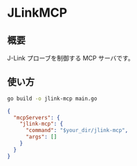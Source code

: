 # JLinkMCP

## 概要

J-Link プローブを制御する MCP サーバです。

## 使い方

```sh
go build -o jlink-mcp main.go
```

```json
{
  "mcpServers": {
    "jlink-mcp": {
      "command": "$your_dir/jlink-mcp",
      "args": []
    }
  }
}
```
